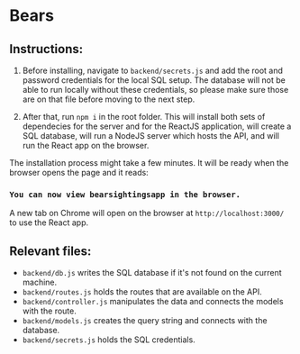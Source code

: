 # Bears

## Instructions:

1. Before installing, navigate to `backend/secrets.js` and add the root and password credentials for the local SQL setup. The database will not be able to run locally without these credentials, so please make sure those are on that file before moving to the next step.

2. After that, run `npm i` in the root folder. This will install both sets of dependecies for the server and for the ReactJS application, will create a SQL database, will run a NodeJS server which hosts the API, and will run the React app on the browser. 

The installation process might take a few minutes. It will be ready when the browser opens the page and it reads:
### `You can now view bearsightingsapp in the browser.`

A new tab on Chrome will open on the browser at `http://localhost:3000/` to use the React app.

## Relevant files:

- `backend/db.js` writes the SQL database if it's not found on the current machine.
- `backend/routes.js` holds the routes that are available on the API.
- `backend/controller.js` manipulates the data and connects the models with the route.
- `backend/models.js` creates the query string and connects with the database.
- `backend/secrets.js` holds the SQL credentials.


